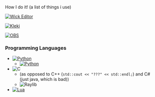 How I do it! (a list of things i use)
<!--![Static Badge](https://img.shields.io/badge/a-1-4c2)
![Static Badge](https://img.shields.io/badge/a-1-0bf)
![Static Badge](https://img.shields.io/badge/a-1-f33)-->

[![Wick Editor](https://img.shields.io/badge/flash-wick%20editor-0d7)](https://wickeditor.com)

[![Kleki](https://img.shields.io/badge/paint-kleki-37d)](https://kleki.com)

[![OBS](https://img.shields.io/badge/record-obs-000)](https://obsproject.org)

<!--davinci resolve (by blackmagicdesign)-->

### Programming Languages

- [![Python](https://img.shields.io/badge/python-000)](https://python.org)
  - [![Python](https://img.shields.io/badge/game%20library-pygame-000)](https://pyga.me)
- ![C](https://img.shields.io/badge/c-000)
  - (as opposed to C++ (`std::cout << "???" << std::endl;`) and C# (just java, which is bad))
  - ![Raylib](https://img.shields.io/badge/game%20library-raylib-000)
- [![Lua](https://img.shields.io/badge/lua-000)](https://lua.org)
<!--javascript crystal ruby elm smalltalk löve https://lovr.org/-->
<!--lmms.io bfxr.net-->
